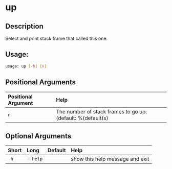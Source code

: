 



# up

## Description


Select and print stack frame that called this one.
## Usage:


```bash
usage: up [-h] [n]

```
## Positional Arguments

|Positional Argument|Help|
| :--- | :--- |
|`n`|The number of stack frames to go up. (default: %(default)s)|

## Optional Arguments

|Short|Long|Default|Help|
| :--- | :--- | :--- | :--- |
|`-h`|`--help`||show this help message and exit|
